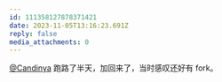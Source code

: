 ```yaml
---
id: 111358127878371421
date: 2023-11-05T13:16:23.691Z
reply: false
media_attachments: 0
---
```


[@Candinya](https://nya.one/@Candinya) 跑路了半天，加回来了，当时感叹还好有 fork。

